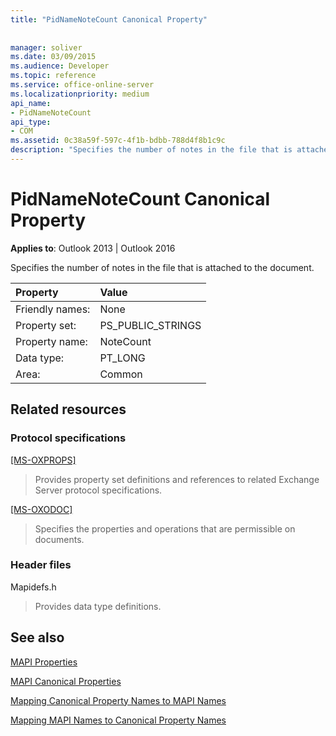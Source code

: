 ```yaml
---
title: "PidNameNoteCount Canonical Property"
 
 
manager: soliver
ms.date: 03/09/2015
ms.audience: Developer
ms.topic: reference
ms.service: office-online-server
ms.localizationpriority: medium
api_name:
- PidNameNoteCount
api_type:
- COM
ms.assetid: 0c38a59f-597c-4f1b-bdbb-788d4f8b1c9c
description: "Specifies the number of notes in the file that is attached to the document for Outlook 2013 or Outlook 2016."
---
```


# PidNameNoteCount Canonical Property

  
  
**Applies to**: Outlook 2013 | Outlook 2016 
  
Specifies the number of notes in the file that is attached to the document.
  
|Property |Value |
|:-----|:-----|
|Friendly names:  <br/> |None  <br/> |
|Property set:  <br/> |PS_PUBLIC_STRINGS  <br/> |
|Property name:  <br/> |NoteCount  <br/> |
|Data type:  <br/> |PT_LONG  <br/> |
|Area:  <br/> |Common  <br/> |
   
## Related resources

### Protocol specifications

[[MS-OXPROPS]](https://msdn.microsoft.com/library/f6ab1613-aefe-447d-a49c-18217230b148%28Office.15%29.aspx)
  
> Provides property set definitions and references to related Exchange Server protocol specifications.
    
[[MS-OXODOC]](https://msdn.microsoft.com/library/103007c8-5066-4bed-84e3-4465907af098%28Office.15%29.aspx)
  
> Specifies the properties and operations that are permissible on documents.
    
### Header files

Mapidefs.h
  
> Provides data type definitions.
    
## See also



[MAPI Properties](mapi-properties.md)
  
[MAPI Canonical Properties](mapi-canonical-properties.md)
  
[Mapping Canonical Property Names to MAPI Names](mapping-canonical-property-names-to-mapi-names.md)
  
[Mapping MAPI Names to Canonical Property Names](mapping-mapi-names-to-canonical-property-names.md)

